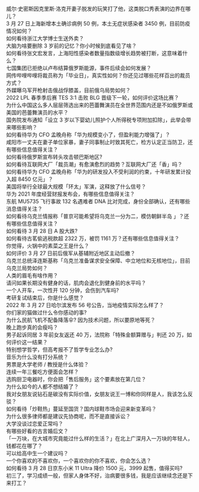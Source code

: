 威尔·史密斯因克里斯·洛克开妻子脱发的玩笑打了他，这类脱口秀表演的边界在哪儿？  
3 月 27 日上海新增本土确诊病例 50 例，本土无症状感染者 3450 例，目前防疫情况如何？  
如何看待浙江大学博士生送外卖？  
大脑为啥要删除 3 岁前的记忆？你小时候到底看见了啥？  
如何看待张文宏发言，上海阳性感染者数量指数级增长趋势被打断，这意味着什么？  
七国集团已拒绝以卢布结算俄罗斯能源，事件后续会如何发展？  
网传哔哩哔哩将裁员称为「毕业日」，真实性如何？你还见过哪些花样百出的裁员方式？  
外媒曝乌军开枪射击俄战俘膝盖，目前俄乌局势如何？  
2022 LPL 春季季后赛 TES 3:1 击败 BLG 晋级下一轮，如何评价这场比赛？  
为什么中国这么多人层层筛选出来的芭蕾舞演员在全世界范围内还是不如俄罗斯或美国的芭蕾舞演员的水平？  
国务院发布通知「设立 3 岁以下婴幼儿照护个人所得税专项附加扣除」，此举会带来哪些影响？  
如何看待华为 CFO 孟晚舟称「华为规模变小了，但盈利能力增强了」？  
咸阳市一丈夫在妻子单位家暴，妻子同事制止时致其死亡，检方认定正当防卫，还有哪些信息值得关注？  
如何看待俄罗斯宣布转头攻击顿巴斯地区?  
如何看待互联网大厂「裁员潮」有愈演愈烈的趋势？互联网大厂还「香」吗？  
如何看待华为 CFO 孟晚舟称「华为的研发投入不受利润的约束，十年研发累计投入超 8450 亿元」？  
美国将举行全球最大规模「环太」军演，这释放了什么信号？  
华为 2021 年度经营财报发布会，有哪些信息值得关注？  
东航 MU5735 飞行事故 132 名遇难者 DNA 比对完成，身份全部确认，还有哪些消息值得关注？  
如何看待乌克兰情报称「普京可能希望将乌克兰一分为二，模仿朝鲜半岛 」？还有哪些信息值得关注？  
如何看待 3 月 28 日 A 股大跌?  
如何看待古茗偷逃税款超 2322 万，被罚 1161 万？还有哪些信息值得关注？  
你觉得，火锅中的素菜之王是什么？  
如何评价 3 月 27 日前后俄军从基辅附近地区主动后撤？  
乌克兰总统泽连斯基称「乌克兰准备谋求安全保障、中立地位和无核地位」，目前乌克兰局势如何？  
人类的眉毛有啥作用？  
请问如果长期没有健身的话，肌肉会退化到健身前的水平吗？  
一个人开车，一次性开 120 分钟，会伤到汽车吗?  
考研复试结束后，你是什么感觉？  
2022 年 3 月 27 日哈尔滨发布 56 号公告，当地疫情实际怎么样了？  
你们家的猫做过什么令你感动的事?  
为什么民航飞机不配备降落伞? 因为技术问题，所以要原地等死？  
晚上跑步真的会瘦吗？  
男子起诉同居 3 年前女友返还 40 万，法院称「特殊金额算赠与」判还 20 万，如何评价这一结果？  
特别想学哲学，但高考报不了哲学专业怎么办?  
音乐为什么没有打分系统？  
男票是大学老师 / 教授是什么体验？  
连续一年三餐吃方便面会怎样？  
选购厨卫电器时，你会把「售后服务」这个要素放在第几位？  
为什么如今的人都不想结婚了？  
我对女朋友说钻石是碳没有实际价值，女朋友说王一博和你同样是人，我该怎么反驳？  
如何看待「炒鞋热」蔓延至国货？国内球鞋市场会迎来新变革吗？  
为什么很多律师都是建议先协商呢，而不是直接诉讼？  
大学没谈过恋爱正常吗？  
有哪些好看的古言婚后文？  
「一万块，在大城市究竟能过什么样的生活？」在北上广深月入一万块的年轻人，钱都花在哪了？  
可以给高中生一个建议吗？  
一个你喜欢的不喜欢你，一个喜欢你的你不喜欢，你会怎么选？  
如何看待 3 月 28 日京东小米 11 Ultra 降价 1500 元，3999 起售，值得买吗?  
初三了，学习成绩一般，但家人身体不好，治病要很多钱，我是应该继续念还是下来打工？  

